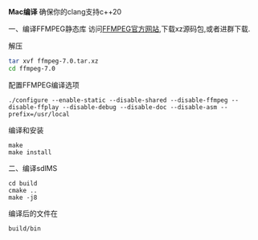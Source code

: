 **Mac编译**
确保你的clang支持c++20

一、编译FFMPEG静态库
访问[FFMPEG官方网站](https://ffmpeg.org/download.html),下载xz源码包,或者进群下载.

解压
```bash
tar xvf ffmpeg-7.0.tar.xz
cd ffmpeg-7.0 
```
配置FFMPEG编译选项
```
./configure --enable-static --disable-shared --disable-ffmpeg --disable-ffplay --disable-debug --disable-doc --disable-asm --prefix=/usr/local
```
编译和安装
```
make
make install
```

二、编译sdlMS
```
cd build
cmake ..
make -j8
```
编译后的文件在
```
build/bin
```
